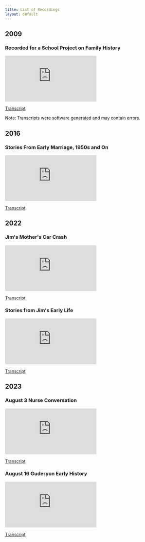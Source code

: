 ```yaml
---
title: List of Recordings
layout: default
---
```


## 2009 

### Recorded for a School Project on Family History

<iframe src="https://www.youtube.com/embed/ur5rifZGuLc?si=ZCEzRu7c-pO6jAuw" title="YouTube video player" frameborder="0" allow="accelerometer; autoplay; clipboard-write; encrypted-media; gyroscope; picture-in-picture; web-share" allowfullscreen></iframe>

[Transcript][1]

Note: Transcripts were software generated and may contain errors. 

## 2016 

### Stories From Early Marriage, 1950s and On

<iframe src="https://www.youtube.com/embed/I_JRQ-6_-L0" title="2016 Early Marriage 1950s On" frameborder="0" allow="accelerometer; autoplay; clipboard-write; encrypted-media; gyroscope; picture-in-picture; web-share" allowfullscreen></iframe>

[Transcript][2]


## 2022

### Jim's Mother's Car Crash

<iframe src="https://www.youtube.com/embed/Prp5O-Ft73k" title="2022 December 1 Car Crash Aftermath Story" frameborder="0" allow="accelerometer; autoplay; clipboard-write; encrypted-media; gyroscope; picture-in-picture; web-share" allowfullscreen></iframe>

[Transcript][3]


### Stories from Jim's Early Life

<iframe src="https://www.youtube.com/embed/qY7cThp4HH4" title="2022 December Jim Early Life" frameborder="0" allow="accelerometer; autoplay; clipboard-write; encrypted-media; gyroscope; picture-in-picture; web-share" allowfullscreen></iframe>

[Transcript][4]

## 2023 

### August 3 Nurse Conversation

<iframe src="https://www.youtube.com/embed/2Zkuo60w0MQ" title="2023 August 3 Nurse Conversation" frameborder="0" allow="accelerometer; autoplay; clipboard-write; encrypted-media; gyroscope; picture-in-picture; web-share" allowfullscreen></iframe>

[Transcript][5]

### August 16 Guderyon Early History

<iframe src="https://www.youtube.com/embed/Ei0lm0OWywQ" title="2023 August 16 Guderyon Early History" frameborder="0" allow="accelerometer; autoplay; clipboard-write; encrypted-media; gyroscope; picture-in-picture; web-share" allowfullscreen></iframe>

[Transcript][6]

[1]: https://raw.githubusercontent.com/julianirwin/guderyon-history-recordings/main/transcripts/2009%20JI%20School%20Project%20Immigration%20transcript_aws.txt
[2]: https://raw.githubusercontent.com/julianirwin/guderyon-history-recordings/main/transcripts/2016%20Early%20Marriage%201950s%20On%20transcript_aws.txt
[3]: https://raw.githubusercontent.com/julianirwin/guderyon-history-recordings/main/transcripts/2022%20December%201%20Car%20Crash%20transcript_aws.txt
[4]: https://raw.githubusercontent.com/julianirwin/guderyon-history-recordings/main/transcripts/2022%20December%20Jim%20Early%20Life%20transcript_aws.txt
[5]: https://raw.githubusercontent.com/julianirwin/guderyon-history-recordings/main/transcripts/2023%20August%2016%20Guderyon%20Early%20History%20transcript_aws.txt
[6]: https://raw.githubusercontent.com/julianirwin/guderyon-history-recordings/main/transcripts/2023%20August%203%20Nurse%20Conversation%20transcript_aws.txt